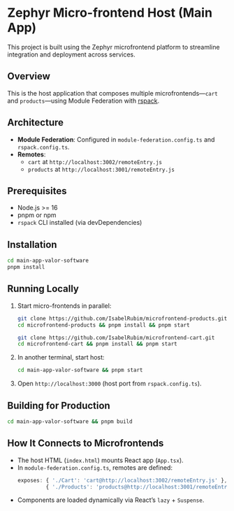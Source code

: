 # Zephyr Micro-frontend Host (Main App)

This project is built using the Zephyr microfrontend platform to streamline integration and deployment across services.

## Overview

This is the host application that composes multiple microfrontends—`cart` and `products`—using Module Federation with [rspack](https://rspack.dev/).

## Architecture

- **Module Federation**: Configured in `module-federation.config.ts` and `rspack.config.ts`.
- **Remotes**:
  - `cart` at `http://localhost:3002/remoteEntry.js`
  - `products` at `http://localhost:3001/remoteEntry.js`

## Prerequisites

- Node.js >= 16
- pnpm or npm
- `rspack` CLI installed (via devDependencies)

## Installation

```bash
cd main-app-valor-software
pnpm install
```

## Running Locally

1. Start micro-frontends in parallel:

   ```bash
   git clone https://github.com/IsabelRubim/microfrontend-products.git
   cd microfrontend-products && pnpm install && pnpm start

   git clone https://github.com/IsabelRubim/microfrontend-cart.git
   cd microfrontend-cart && pnpm install && pnpm start
   ```

2. In another terminal, start host:
   ```bash
   cd main-app-valor-software && pnpm start
   ```
3. Open `http://localhost:3000` (host port from `rspack.config.ts`).

## Building for Production

```bash
cd main-app-valor-software && pnpm build
```

## How It Connects to Microfrontends

- The host HTML (`index.html`) mounts React app (`App.tsx`).
- In `module-federation.config.ts`, remotes are defined:
  ```ts
  exposes: { './Cart': 'cart@http://localhost:3002/remoteEntry.js' },
           { './Products': 'products@http://localhost:3001/remoteEntry.js' }
  ```
- Components are loaded dynamically via React’s `lazy` + `Suspense`.
